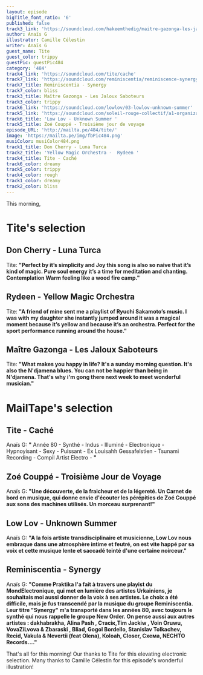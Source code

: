 ```yaml
---
layout: episode
bigTitle_font_ratio: '6'
published: false
track3_link: 'https://soundcloud.com/hakeemthedig/maitre-gazonga-les-jaloux-saboteurs'
author: Anaïs G
illustrator: Camille Célestin
writer: Anaïs G
guest_name: Tite
guest_color: trippy
guestPic: guestPic484
category: '484'
track4_link: 'https://soundcloud.com/tite/cache'
track7_link: 'https://soundcloud.com/reminiscentia/reminiscence-synergy'
track7_title: Reminiscentia - Synergy
track7_color: bliss
track3_title: Maître Gazonga - Les Jaloux Saboteurs
track3_color: trippy
track6_link: 'https://soundcloud.com/lowlov/03-lowlov-unknown-summer'
track5_link: 'https://soundcloud.com/soleil-rouge-collectif/a1-organizatsiya-troisieme'
track6_title: 'Low Lov - Unknown Summer '
track5_title: Zoé Couppé - Troisième jour de voyage
episode_URL: 'http://mailta.pe/484/tite/'
image: 'https://mailta.pe/img/fbPic484.png'
musiColor: musiColor484.png
track1_title: Don Cherry - Luna Turca
track2_title: 'Yellow Magic Orchestra -  Rydeen '
track4_title: Tite - Caché
track6_color: dreamy
track5_color: trippy
track4_color: rough
track1_color: dreamy
track2_color: bliss
---
```

<p id="introduction">This morning, 
</p>

# Tite's selection

## Don Cherry - Luna Turca
Tite: **"**Perfect by it’s simplicity and Joy this song is also so naive that it’s kind of magic. Pure soul energy it’s a time for meditation and chanting. Contemplation Warm feeling like a wood fire camp.**"**

## Rydeen - Yellow Magic Orchestra
Tite: **"**A friend of mine sent me a playlist of Ryuchi Sakamoto’s music. I was with my daughter she instantly jumped around it was a magical moment because it’s yellow and because it’s an orchestra. Perfect for the sport performance running around the house.**"**

## Maître Gazonga - Les Jaloux Saboteurs
Tite: **"**What makes you happy in life? It's a sunday morning question. It's also the N'djamena blues. You can not be happier than being in N'djamena. That's why i'm gong there next week to meet wonderful musician.**"**

# MailTape's selection

## Tite - Caché
Anaïs G: **"** Année 80 - Synthé - Indus - Illuminé - Electronique - Hypnoyisant - Sexy - Puissant - Ex Louisahh Gessafelstien - Tsunami Recording - Compil Artist Electro -   **"**

## Zoé Couppé - Troisième Jour de Voyage
Anaïs G: **"**Une découverte, de la fraicheur et de la légereté. Un Carnet de bord en musique, qui donne envie d'écouter les pérépities de Zoé Couppé aux sons des machines utilisés. Un morceau surprenant!**"**

## Low Lov - Unknown Summer
Anaïs G: **"**A la fois artiste transdisciplinaire et musicienne, Low Lov nous embraque dans une atmosphère intime et feutré, on est vite happé par sa voix et cette musique lente et saccadé teinté d'une certaine noirceur.**"**

## Reminiscentia - Synergy
Anaïs G: **"**Comme Praktika l'a fait à travers une playist du MondElectronique, qui met en lumière des artistes Urkainiens, je souhaitais moi aussi donner de la voix à ses artistes. Le choix a été difficile, mais je fus transcendé par la musique du groupe Reminiscentia. Leur titre "Synergy" m'a transporté dans les années 80, avec toujours le synthé qui nous rappelle le groupe New Order. On pense aussi aux autres artistes : dakhabrakha, Alina Pash , Стасік,Tim Jackiw , Voin Oruwu, VovaZiLvova & Zbaraski , Bliad, Gogol Bordello, Stanislav Tolkachev, Recid, Vakula & Nevertii (feat Olena), Koloah, Closer, Схема, NECHTO Records....**"**

<p id="outroduction">That's all for this morning! Our thanks to Tite for this elevating electronic selection. Many thanks to Camille Célestin for this episode's wonderful illustration!</p>
